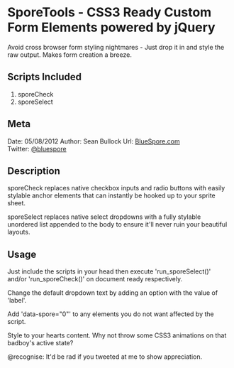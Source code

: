 SporeTools - CSS3 Ready Custom Form Elements powered by jQuery
==============================================================
Avoid cross browser form styling nightmares - Just drop it in and style the raw output. Makes form creation a breeze.



Scripts Included
----------        
1. sporeCheck 
2. sporeSelect



Meta
----------
Date:			05/08/2012
Author:			Sean Bullock
Url:			[BlueSpore.com](http://bluespore.com)               
Twitter:		[@bluespore](http://twitter.com/bluespore)



Description
----------
sporeCheck replaces native checkbox inputs and radio buttons with easily stylable anchor elements that can instantly be hooked up to your sprite sheet.


sporeSelect replaces native select dropdowns with a fully stylable unordered list appended to the body to ensure it'll never ruin your beautiful layouts.



Usage
----------
Just include the scripts in your head then execute 'run_sporeSelect()' and/or 'run_sporeCheck()' on document ready respectively.

Change the default dropdown text by adding an option with the value of 'label'.

Add 'data-spore="0"' to any elements you do not want affected by the script.

Style to your hearts content. Why not throw some CSS3 animations on that badboy's active state?

@recognise:
It'd be rad if you tweeted at me to show appreciation.